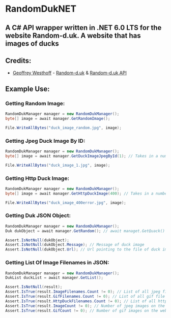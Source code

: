 # RandomDukNET
## A C# API wrapper written in .NET 6.0 LTS for the website Random-d.uk. A website that has images of ducks

## Credits:
- [Geoffrey Westhoff](https://geoffreywesthoff.nl/) - [Random-d.uk](https://random-d.uk) & [Random-d.uk API](https://random-d.uk/api)

## Example Use:
### Getting Random Image:
```csharp
RandomDukManager manager = new RandomDukManager();
byte[] image = await manager.GetRandomImage();

File.WriteAllBytes("duck_image_random.jpg", image);
```

### Getting Jpeg Duck Image By ID:
```csharp
RandomDukManager manager = new RandomDukManager();
byte[] image = await manager.GetDuckImageJpegById(1); // Takes in a number representing a ID

File.WriteAllBytes("duck_image_1.jpg", image);
```

### Getting Http Duck Image:
```csharp
RandomDukManager manager = new RandomDukManager();
byte[] image = await manager.GetHttpDuckImage(400); // Takes in a number representing a status code

File.WriteAllBytes("duck_image_400error.jpg", image);
```

### Getting Duk JSON Object:
```csharp
RandomDukManager manager = new RandomDukManager();
Duk dukObject = await manager.GetRandom(); // await managet.GetQuack() also does the same

Assert.IsNotNull(dukObject);
Assert.IsNotNull(dukObject.Message); // Message of duck image
Assert.IsNotNull(dukObject.Url); // Url pointing to the file of duck image
```

### Getting List Of Image Filenames in JSON:
```csharp
RandomDukManager manager = new RandomDukManager();
DukList duckList = await manager.GetList();

Assert.IsNotNull(result);
Assert.IsTrue(result.ImageFilenames.Count != 0); // List of all jpeg file names stored on the web server
Assert.IsTrue(result.GifFilenames.Count != 0); // List of all gif file names stored on the web server
Assert.IsTrue(result.HttpDuckFilenames.Count != 0); // List of all http duck file names stored on the web server
Assert.IsTrue(result.ImageCount != 0); // Number of jpeg images on the web server
Assert.IsTrue(result.GifCount != 0); // Number of gif images on the web server
```
